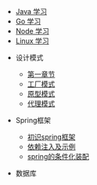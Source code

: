 
* [Java 学习](Java/)
* [Go 学习](Go/)
* [Node 学习](Node/)
* [Linux 学习](Linux/)
- 设计模式

    - [第一章节](desgin-pattern/Java面试必备：手写单例模式.md)
    - [工厂模式](desgin-pattern/工厂模式超详解（代码示例）.md)
    - [原型模式](desgin-pattern/设计模式之原型模式.md)
    - [代理模式](desgin-pattern/设计模式之代理模式.md)

- Spring框架

    - [初识spring框架](spring/【10分钟学Spring】：（一）初识Spring框架.md)
    - [依赖注入及示例](spring/【10分钟学Spring】：（二）一文搞懂spring依赖注入（DI）.md)
    - [spring的条件化装配](spring/【10分钟学Spring】：（三）你了解spring的高级装配吗_条件化装配bean.md)

- 数据库